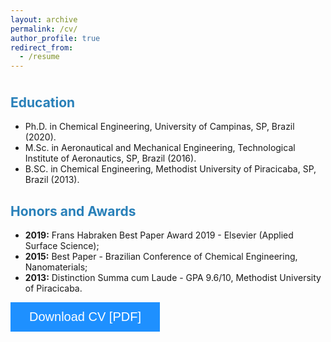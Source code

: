 ```yaml
---
layout: archive
permalink: /cv/
author_profile: true
redirect_from:
  - /resume
---
```

<head>
<meta name="viewport" content="width=device-width, initial-scale=1">
<!-- Add icon library -->
<link rel="stylesheet" href="https://cdnjs.cloudflare.com/ajax/libs/font-awesome/4.7.0/css/font-awesome.min.css">
<style>
.btn {
  background-color: DodgerBlue;
  border: none;
  color: white;
  padding: 12px 30px;
  cursor: pointer;
  font-size: 20px;
}

/* Darker background on mouse-over */
.btn:hover {
  background-color: RoyalBlue;
}
</style>
</head>



<p style="margin-bottom:1cm;"></p>


<p style="margin-bottom:1cm;"></p>
<h2>
<font color="#2980b9">Education</font>
</h2>

* Ph.D. in Chemical Engineering, University of Campinas, SP, Brazil (2020).
* M.Sc. in Aeronautical and Mechanical Engineering, Technological Institute of 
Aeronautics, SP, Brazil (2016).
* B.SC. in Chemical Engineering, Methodist University of Piracicaba, SP, Brazil (2013). 

<h2>
<font color="#2980b9">Honors and Awards</font>
</h2>

* __2019:__ Frans Habraken Best Paper Award 2019 - Elsevier (Applied Surface Science);
* __2015:__ Best Paper - Brazilian Conference of Chemical Engineering, Nanomaterials;
* __2013:__ Distinction Summa cum Laude - GPA 9.6/10, Methodist University of Piracicaba.

<button class="btn"><i class="fa fa-download"></i> Download CV [PDF]</button>


